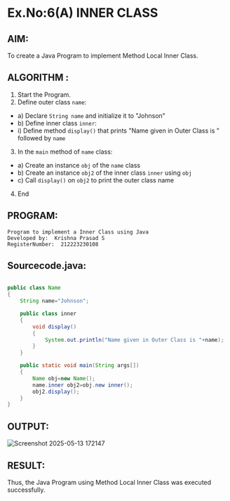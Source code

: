 # Ex.No:6(A)  INNER CLASS
## AIM:
To create a Java Program to implement Method Local Inner Class.

## ALGORITHM :
1.  Start the Program.
2.	Define outer class `name`:
-	a) Declare `String name` and initialize it to "Johnson"
-	b) Define inner class `inner`:
- i) Define method `display()` that prints "Name given in Outer Class is " followed by `name`
3.	In the `main` method of `name` class:
-	a) Create an instance `obj` of the `name` class
-	b) Create an instance `obj2` of the inner class `inner` using `obj`
-	c) Call `display()` on `obj2` to print the outer class name
4.	End






## PROGRAM:
 ```
Program to implement a Inner Class using Java
Developed by:  Krishna Prasad S
RegisterNumber:  212223230108
```

## Sourcecode.java:

```java

public class Name
{
    String name="Johnson"; 

    public class inner
    {
        void display()
        {
            System.out.println("Name given in Outer Class is "+name);
        }
    }

    public static void main(String args[])
    {
        Name obj=new Name();
        name.inner obj2=obj.new inner();
        obj2.display();
    }
}

```





## OUTPUT:

![Screenshot 2025-05-13 172147](https://github.com/user-attachments/assets/2b922ae4-ca8e-47e0-8b93-c9bba3eae36a)


## RESULT:
Thus, the Java Program using Method Local Inner Class was executed successfully.

